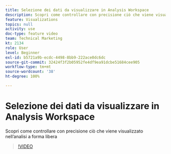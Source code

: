 ```yaml
---
title: Selezione dei dati da visualizzare in Analysis Workspace
description: Scopri come controllare con precisione ciò che viene visualizzato nell’analisi a forma libera
feature: Visualizations
topics: null
activity: use
doc-type: feature video
team: Technical Marketing
kt: 2134
role: User
level: Beginner
exl-id: b5721a9b-ecdc-4498-8bb9-222ace0dc6dc
source-git-commit: 32424f3f2b05952fe4df9ea91dcbe51684cee905
workflow-type: tm+mt
source-wordcount: '38'
ht-degree: 100%

---
```


# Selezione dei dati da visualizzare in Analysis Workspace

Scopri come controllare con precisione ciò che viene visualizzato nell’analisi a forma libera

>[!VIDEO](https://video.tv.adobe.com/v/23993/?quality=12)
